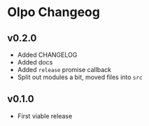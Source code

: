 # Olpo Changeog

## v0.2.0

* Added CHANGELOG
* Added docs
* Added `release` promise callback
* Split out modules a bit, moved files into `src`

## v0.1.0

* First viable release
